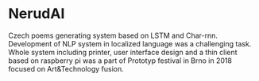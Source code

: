 # NerudAI
Czech poems generating system based on LSTM and Char-rnn. Development of NLP system in localized language was a challenging task. Whole system including printer, user interface design and a thin client based on raspberry pi was a part of Prototyp festival in Brno in 2018 focused on Art&Technology fusion.
